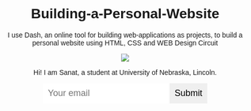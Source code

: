 # Building-a-Personal-Website
I use Dash, an online tool for building web-applications as projects, to build a personal website using HTML, CSS and WEB Design Circuit

<!DOCTYPE html>
<head>
  <title>Sanat Bhandari</title>
  <style>
    body{
      text-align: center;
      background-size: cover;
      background-position: center;
      background: url<https://imgur.com/xBjEMjQ>;
      font-family: helvetica;
      }
    
    p{
      font-size: 22px;
     }
    
    input{
      border:0;
      padding:10px;
      font-size:18px;
      }
    
    input[type = "submit"]{
      color:white;
      background:red;
      }
  </style>
  </head>
  <body>
    <img src="https://imgur.com/yRrNRk3">
    <p>Hi! I am Sanat, a student at University of Nebraska, Lincoln.</p>
    <input type="email" placeholder="Your email">
    <input type="submit">
  </body>
    
    
    
